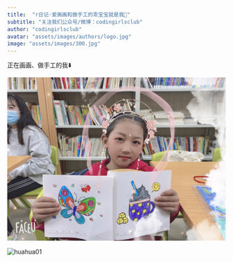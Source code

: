 ```yaml
---
title:  "r日记·爱画画和做手工的乖宝宝就是我👶"
subtitle: "关注我们公众号/微博：codingirlsclub"
author: "codingirlsclub"
avatar: "assets/images/authors/logo.jpg"
image: "assets/images/300.jpg"
---
```


正在画画、做手工的我⬇️

![huahua](assets/images/faceu_1615102783235.JPG)

![huahua01](assets/images/IMG_9529.jpg)
